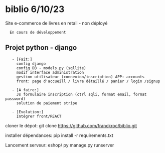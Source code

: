 # biblio 6/10/23
Site e-commerce de livres en retail - non déployé
      
      En cours de développement

## Projet python - django      
       - [Fait:] 
         config django
         config DB - models.py (sqllite)
         modif interface administration
         gestion utilisateur (connexion/inscription) APP: accounts
         front: page d'accueill / livre détaillé / panier / login /signup

       - [A faire:]
         Js formulaire inscription (ctrl sqli, format email, format password)
         solution de paiement stripe

       - [Evolution:] 
         Intégrer front/REACT

cloner le dépot: git clone https://github.com/franckroc/biblio.git

installer dépendances: pip install -r requirements.txt

Lancement serveur: eshop/ py manage.py runserver
       
      
